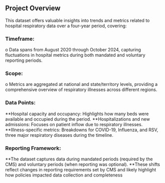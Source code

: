 ## Project Overview

This dataset offers valuable insights into trends and metrics related to hospital respiratory data over a four-year period, covering:

###	Timeframe:
  o	Data spans from August 2020 through October 2024, capturing fluctuations in hospital metrics during both mandated and voluntary reporting periods.
  
### Scope:
  o Metrics are aggregated at national and state/territory levels, providing a comprehensive overview of respiratory illnesses across different regions.

### Data Points:
  **Hospital capacity and occupancy: Highlights how many beds were available and occupied during the period.
  **Hospitalizations and new admissions: Focuses on patient inflow due to respiratory illnesses.
  **Illness-specific metrics: Breakdowns for COVID-19, Influenza, and RSV, three major respiratory diseases during the timeline.

### Reporting Framework:
  **The dataset captures data during mandated periods (required by the CMS) and voluntary periods (when reporting was optional).
  **These shifts reflect changes in reporting requirements set by CMS and likely highlight how policies impacted data collection and completeness
